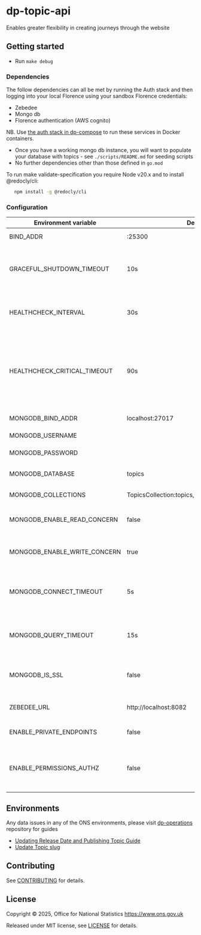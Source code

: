 # dp-topic-api

Enables greater flexibility in creating journeys through the website

## Getting started

* Run `make debug`

### Dependencies

The follow dependencies can all be met by running the Auth stack and then logging into your local Florence using your sandbox Florence credentials:
* Zebedee
* Mongo db
* Florence authentication (AWS cognito)

NB. Use [the auth stack in dp-compose](https://github.com/ONSdigital/dp-compose/v2/stacks/auth) to run these services in Docker containers.

* Once you have a working mongo db instance, you will want to populate your database with topics - see `./scripts/README.md` for seeding scripts
* No further dependencies other than those defined in `go.mod`

To run make validate-specification you require Node v20.x and to install @redocly/cli:

```sh
   npm install -g @redocly/cli
```

### Configuration

| Environment variable         | Default                                           | Description                                                                                                        |
|------------------------------|---------------------------------------------------|--------------------------------------------------------------------------------------------------------------------|
| BIND_ADDR                    | :25300                                            | The host and port to bind to                                                                                       |
| GRACEFUL_SHUTDOWN_TIMEOUT    | 10s                                               | The graceful shutdown timeout in seconds (`time.Duration` format)                                                  |
| HEALTHCHECK_INTERVAL         | 30s                                               | Time between self-healthchecks (`time.Duration` format)                                                            |
| HEALTHCHECK_CRITICAL_TIMEOUT | 90s                                               | Time to wait until an unhealthy dependent propagates its state to make this app unhealthy (`time.Duration` format) |
| MONGODB_BIND_ADDR            | localhost:27017                                   | The MongoDB bind address                                                                                           |
| MONGODB_USERNAME             |                                                   | MongoDB Username                                                                                                   |
| MONGODB_PASSWORD             |                                                   | MongoDB Password                                                                                                   |
| MONGODB_DATABASE             | topics                                            | The MongoDB topics database                                                                                        |
| MONGODB_COLLECTIONS          | TopicsCollection:topics,ContentCollection:content | MongoDB collections                                                                                                |
| MONGODB_ENABLE_READ_CONCERN  | false                                             | Switch to use (or not) majority read concern                                                                       |
| MONGODB_ENABLE_WRITE_CONCERN | true                                              | Switch to use (or not) majority write concern                                                                      |
| MONGODB_CONNECT_TIMEOUT      | 5s                                                | The timeout when connecting to MongoDB (`time.Duration` format)                                                    |
| MONGODB_QUERY_TIMEOUT        | 15s                                               | The timeout for querying MongoDB (`time.Duration` format)                                                          |
| MONGODB_IS_SSL               | false                                             | Switch to use (or not) TLS when connecting to mongodb                                                              |
| ZEBEDEE_URL                  | http://localhost:8082                             | The URL to Zebedee (for authentication)                                                                            |
| ENABLE_PRIVATE_ENDPOINTS     | false                                             | Enable private endpoints for the API                                                                               |
| ENABLE_PERMISSIONS_AUTHZ     | false                                             | Enable/disable user/service permissions checking for private endpoints                                             |

## Environments

Any data issues in any of the ONS environments, please visit [dp-operations](https://github.com/ONSdigital/dp-operations) repository for guides

* [Updating Release Date and Publishing Topic Guide](https://github.com/ONSdigital/dp-operations/blob/main/data-fixes/update-topic-release-date.md#update-topic-release-date)
* [Update Topic slug](https://github.com/ONSdigital/dp-operations/blob/main/data-fixes/add-slug-to-topics.md)

## Contributing

See [CONTRIBUTING](CONTRIBUTING.md) for details.

## License

Copyright © 2025, Office for National Statistics <https://www.ons.gov.uk>

Released under MIT license, see [LICENSE](LICENSE.md) for details.
